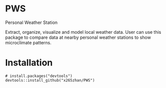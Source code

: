 # PWS
Personal Weather Station

Extract, organize, visualize and model local weather data. User can use this package to compare data at nearby personal weather stations to show microclimate patterns.

# Installation
`# install.packages("devtools")`  
`devtools::install_github("x265zhan/PWS")`
